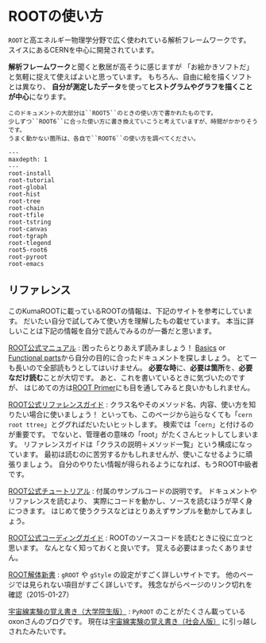 # ROOTの使い方

``ROOT``と高エネルギー物理学分野で広く使われている解析フレームワークです。
スイスにあるCERNを中心に開発されています。

**解析フレームワーク**と聞くと敷居が高そうに感じますが
「お絵かきソフトだ」と気軽に捉えて使えばよいと思っています。
もちろん、自由に絵を描くソフトとは異なり、
**自分が測定したデータ**を使って**ヒストグラムやグラフを描くことが中心**になります。

```{warning}
このドキュメントの大部分は``ROOT5``のときの使い方で書かれたものです。
少しずつ``ROOT6``に合った使い方に書き換えていこうと考えていますが、時間がかかりそうです。
うまく動かない箇所は、各自で``ROOT6``の使い方を調べてください。
```

```{toctree}
---
maxdepth: 1
---
root-install
root-tutorial
root-global
root-hist
root-tree
root-chain
root-tfile
root-tstring
root-canvas
root-tgraph
root-tlegend
root5-root6
root-pyroot
root-emacs
```

## リファレンス

このKumaROOTに載っているROOTの情報は、下記のサイトを参考にしています。
だいたい自分で試してみて使い方を理解したもの載せています。
本当に詳しいことは下記の情報を自分で読んでみるのが一番だと思います。

[ROOT公式マニュアル](http://root.cern.ch/drupal/content/users-guide)
:   困ったらとりあえず読みましょう！
    [Basics](https://root.cern/manual/basics/) or [Functional parts](https://root.cern/manual/functional_parts/)から自分の目的に合ったドキュメントを探しましょう。
    とてーも長いので全部読もうとしてはいけません。
    **必要な時**に、**必要は箇所**を、**必要なだけ読む**ことが大切です。
    あと、これを書いているときに気づいたのですが、
    はじめての方は[ROOT Primer](https://root.cern/primer/)にも目を通してみると良いかもしれません。

[ROOT公式リファレンスガイド](https://root.cern/doc/master/)
:   クラス名やそのメソッド名、内容、使い方を知りたい場合に使いましょう！
    といっても、このページから辿らなくても「``cern root ttree``」とググればだいたいヒットします。
    検索では「``cern``」と付けるのが重要です。
    でないと、管理者の意味の「root」がたくさんヒットしてしまいます。
    リファレンスガイドは「クラスの説明＋メソッド一覧」という構成になっています。
    最初は読むのに苦労するかもしれませんが、使いこなせるように頑張りましょう。
    自分のやりたい情報が得られるようになれば、もうROOT中級者です。

[ROOT公式チュートリアル](https://root.cern/doc/master/group__Tutorials.html)
:   付属のサンプルコードの説明です。
    ドキュメントやリファレンスを読むより、
    実際にコードを動かし、ソースを読むほうが早く身につきます。
    はじめて使うクラスなどはとりあえずサンプルを動かしてみましょう。

[ROOT公式コーディングガイド](https://root.cern/contribute/coding_conventions/)
:   ROOTのソースコードを読むときに役に立つと思います。
    なんとなく知っておくと良いです。
    覚える必要はまったくありません。

[ROOT解体新書](http://hep.planet-koo.com/index.php?g=root)
:   ``gROOT`` や ``gStyle`` の設定がすごく詳しいサイトです。
    他のページでは見られない項目がすごく詳しいです。
    残念ながらページのリンク切れを確認（2015-01-27）

[宇宙線実験の覚え書き（大学院生版）](http://blog.livedoor.jp/oxon/)
:   ``PyROOT`` のことがたくさん載っているoxonさんのブログです。
    現在は[宇宙線実験の覚え書き（社会人版）](https://oxon.hatenablog.com/)
    に引っ越しされたみたいです。

